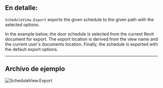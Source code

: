 ## En detalle:
`ScheduleView.Export` exports the given schedule to the given path with the selected options.

In the example below, the door schedule is selected from the current Revit document for export. The export location is derived from the view name and the current user's documents location. Finally, the schedule is exported with the default export options.
___
## Archivo de ejemplo

![ScheduleView.Export](./Revit.Elements.Views.ScheduleView.Export_img.jpg)
